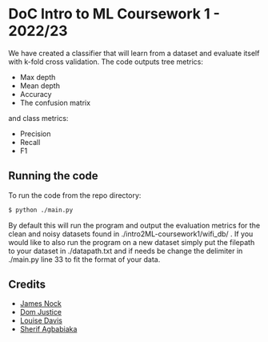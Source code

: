 # DoC Intro to ML Coursework 1 - 2022/23

We have created a classifier that will learn from a dataset and evaluate itself with k-fold cross validation.
The code outputs tree metrics:

- Max depth
- Mean depth
- Accuracy
- The confusion matrix

and class metrics:

- Precision
- Recall
- F1
## Running the code

To run the code from the repo directory:

```bash
$ python ./main.py
```

By default this will run the program and output the evaluation metrics for the clean and noisy datasets found in ./intro2ML-coursework1/wifi_db/ . If you would like to also run the program on a new dataset simply put the filepath to your dataset in ./datapath.txt and if needs be change the delimiter in ./main.py line 33 to fit the format of your data.

## Credits

- [James Nock](https://github.com/Jpnock)
- [Dom Justice](https://github.com/DomJustice)
- [Louise Davis](https://github.com/ljd20)
- [Sherif Agbabiaka](https://github.com/sheriff4000)